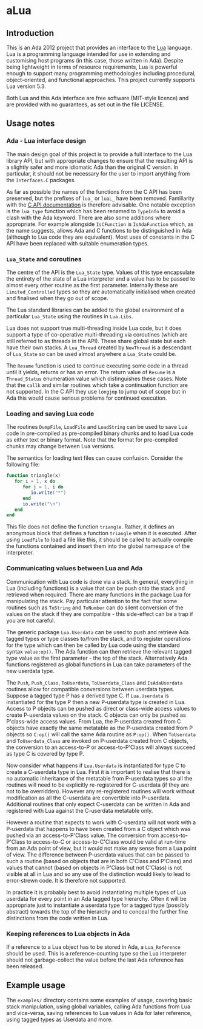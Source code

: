 # aLua

## Introduction

This is an Ada 2012 project that provides an interface to the
[Lua](http://www.lua.org) language. Lua is a programming language
intended for use in extending and customising host programs (in this
case, those written in Ada). Despite being lightweight in terms of
resource requirements, Lua is powerful enough to support many
programming methodologies including procedural, object-oriented, and
functional approaches. This project currently supports Lua version 5.3.

Both Lua and this Ada interface are free software (MIT-style licence)
and are provided with no guarantees, as set out in the file LICENSE.

## Usage notes

### Ada - Lua interface design

The main design goal of this project is to provide a full interface to
the Lua library API, but with appropriate changes to ensure that the
resulting API is a slightly safer and more idiomatic Ada than the
original C version. In particular, it should not be necessary for the
user to import anything from the `Interfaces.C` packages.

As far as possible the names of the functions from the C API has been
preserved, but the prefixes of `lua_` or `luaL_` have been removed.
Familiarity with the [C API
documentation](http://www.lua.org/manual/5.3/manual.html#4.8) is
therefore advisable. One notable exception is the `lua_type` function
which has been renamed to `TypeInfo` to avoid a clash with the Ada
keyword.  There are also some additions where appropriate. For example
alongside `IsCFunction` is `IsAdaFunction` which, as the name suggests,
allows Ada and C functions to be distinguished in Ada (although to Lua
code they are equivalent). Most uses of constants in the C API have been
replaced with suitable enumeration types.

### `Lua_State` and coroutines

The centre of the API is the `Lua_State` type. Values of this type
encapsulate the entirety of the state of a Lua interpreter and a value
has to be passed to almost every other routine as the first parameter.
Internally these are `Limited_Controlled` types so they are
automatically initialised when created and finalised when they go out
of scope.

The Lua standard libraries can be added to the global environment of a
particular `Lua_State` using the routines in `Lua.Libs`.

Lua does not support true multi-threading inside Lua code, but it does
support a type of co-operative multi-threading via coroutines (which
are still referred to as threads in the API). These share global state
but each have their own stacks. A `Lua_Thread` created by `NewThread`
is a descendant of `Lua_State` so can be used almost anywhere a
`Lua_State` could be.

The `Resume` function is used to continue executing some code in a
thread until it yields, returns or has an error. The return value of
`Resume` is a `Thread_Status` enumeration value which distinguishes
these cases. Note that the `callk` and similar routines which take a
continuation function are not supported. In the C API they use
`longjmp` to jump out of scope but in Ada this would cause serious
problems for continued execution.

### Loading and saving Lua code

The routines `DumpFile`, `LoadFile` and `LoadString` can be used to
save Lua code in pre-compiled as pre-compiled binary chunks and to load
Lua code as either text or binary format. Note that the format for
pre-compiled chunks may change between Lua versions.

The semantics for loading text files can cause confusion. Consider the
following file:

```lua
function triangle(x)
   for i = 1, x do
      for j = 1, i do
         io.write("*")
      end
      io.write("\n")
   end
end
```

This file does not define the function `triangle`. Rather, it defines an
anonymous block that defines a function `triangle` when it is executed.
After using `LoadFile` to load a file like this, it should be called to
actually compile the functions contained and insert them into the global
namespace of the interpreter.

### Communicating values between Lua and Ada

Communication with Lua code is done via a stack. In general, everything
in Lua (including functions) is a value that can be push onto the stack
and retrieved when required. There are many functions in the package
Lua for manipulating the stack. Pay particular attention to the fact
that some routines such as `ToString` and `ToNumber` can do silent
conversion of the values on the stack if they are compatible - this
side-effect can be a trap if you are not careful.

The generic package `Lua.Userdata` can be used to push and retrieve Ada
tagged types or type classes to/from the stack, and to register
operations for the type which can then be called by Lua code using the
standard syntax `value:op()`. The Ada function can then retrieve the
relevant tagged type value as the first parameter - the top of the
stack. Alternatively Ada functions registered as global functions in
Lua can take parameters of the new userdata type.

The `Push`, `Push_Class`, `ToUserdata`, `ToUserdata_Class` and
`IsAdaUserdata` routines allow for compatible conversions between
userdata types. Suppose a tagged type P has a derived type C. If
`Lua.Userdata` is instantiated for the type P then a new P-userdata
type is created in Lua. Access to P objects can be pushed as direct or
class-wide access values to create P-userdata values on the stack. C
objects can only be pushed as P'class-wide access values. From Lua, the
P-userdata created from C objects have exactly the same metatable as
the P-userdata created from P objects so `C:op()` will call the same
Ada routine as `P:op()`. When `ToUserdata` and `ToUserdata_Class` are
invoked on P-userdata created from C objects, the conversion to an
access-to-P or access-to-P'Class will always succeed as type C is
covered by type P.

Now consider what happens if `Lua.Userdata` is instantiated for type C
to create a C-userdata type in Lua. First it is important to realise
that there is no automatic inheritance of the metatable from P-userdata
types so all the routines will need to be explicitly re-registered for
C-userdata (if they are not to be overridden). However any
re-registered routines will work without modification as all the
C-userdata are convertible into P-userdata. Additional routines that
only expect C-userdata can be written in Ada and registered with Lua
against the C-userdata metatable only.

However a routine that expects to work with C-userdata will not work
with a P-userdata that happens to have been created from a C object
which was pushed via an access-to-P'Class value. The conversion from
access-to-P'Class to access-to-C or access-to-C'Class would be valid at
run-time from an Ada point of view, but it would not make any sense
from a Lua point of view. The difference between P-userdata values that
can be passed to such a routine (based on objects that are in both
C'Class and P'Class) and values that cannot (based on objects in
P'Class but not C'Class) is not visible at all in Lua and so any use of
the distinction would likely to lead to error-strewn code. It is
therefore not supported.

In practice it is probably best to avoid instantiating multiple types
of Lua userdata for every point in an Ada tagged type hierarchy. Often
it will be appropriate just to instantiate a userdata type for a tagged
type (possibly abstract) towards the top of the hierarchy and to
conceal the further fine distinctions from the code written in Lua.

### Keeping references to Lua objects in Ada

If a reference to a Lua object has to be stored in Ada, a
`Lua_Reference` should be used. This is a reference-counting type so the
Lua interpreter should not garbage-collect the value before the last Ada
reference has been released.

## Example usage

The `examples/` directory contains some examples of usage, covering
basic stack manipulation, using global variables, calling Ada functions
from Lua and vice-versa, saving references to Lua values in Ada for
later reference, using tagged types as Userdata and more.

